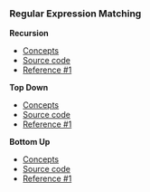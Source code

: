 ### Regular Expression Matching
**Recursion**
- [Concepts](images/)
- [Source code](source/)
- [Reference #1]()

**Top Down**
- [Concepts](images/)
- [Source code](source/)
- [Reference #1]()

**Bottom Up**
- [Concepts](images/)
- [Source code](source/)
- [Reference #1]()